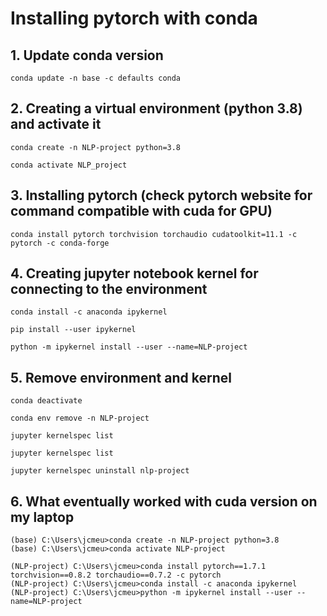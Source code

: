# Installing pytorch with conda


## 1. Update conda version  

```Shell
conda update -n base -c defaults conda
```

## 2. Creating a virtual environment (python 3.8) and activate it 


```Shell
conda create -n NLP-project python=3.8
```

```Shell
conda activate NLP_project
```

## 3. Installing pytorch (check pytorch website for command compatible with cuda for GPU)


```Shell
conda install pytorch torchvision torchaudio cudatoolkit=11.1 -c pytorch -c conda-forge
```

## 4. Creating jupyter notebook kernel for connecting to the environment 

```Shell
conda install -c anaconda ipykernel
```

```Shell
pip install --user ipykernel
```

```Shell
python -m ipykernel install --user --name=NLP-project
```

## 5. Remove environment and kernel

```Shell
conda deactivate
```

```Shell
conda env remove -n NLP-project
```

```Shell
jupyter kernelspec list
```

```Shell
jupyter kernelspec list
```

```Shell
jupyter kernelspec uninstall nlp-project
```

## 6. What eventually worked with cuda version on my laptop


```Shell
(base) C:\Users\jcmeu>conda create -n NLP-project python=3.8
(base) C:\Users\jcmeu>conda activate NLP-project

(NLP-project) C:\Users\jcmeu>conda install pytorch==1.7.1 torchvision==0.8.2 torchaudio==0.7.2 -c pytorch
(NLP-project) C:\Users\jcmeu>conda install -c anaconda ipykernel
(NLP-project) C:\Users\jcmeu>python -m ipykernel install --user --name=NLP-project
```


